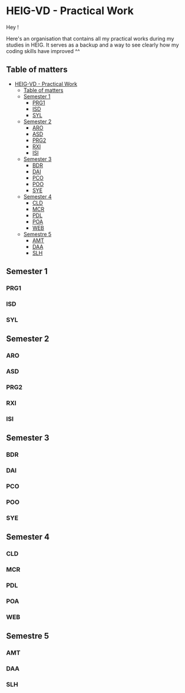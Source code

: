 # HEIG-VD - Practical Work

Hey !

Here's an organisation that contains all my practical works during my studies in HEIG. It serves as a backup and a way 
to see clearly how my coding skills have improved ^^

## Table of matters

- [HEIG-VD - Practical Work](#heig-vd---practical-work)
  - [Table of matters](#table-of-matters)
  - [Semester 1](#semester-1)
    - [PRG1](#prg1)
    - [ISD](#isd)
    - [SYL](#syl)
  - [Semester 2](#semester-2)
    - [ARO](#aro)
    - [ASD](#asd)
    - [PRG2](#prg2)
    - [RXI](#rxi)
    - [ISI](#isi)
  - [Semester 3](#semester-3)
    - [BDR](#bdr)
    - [DAI](#dai)
    - [PCO](#pco)
    - [POO](#poo)
    - [SYE](#sye)
  - [Semester 4](#semester-4)
    - [CLD](#cld)
    - [MCR](#mcr)
    - [PDL](#pdl)
    - [POA](#poa)
    - [WEB](#web)
  - [Semestre 5](#semestre-5)
    - [AMT](#amt)
    - [DAA](#daa)
    - [SLH](#slh)

## Semester 1

### PRG1

### ISD

### SYL

## Semester 2

### ARO

### ASD

### PRG2

### RXI

### ISI

## Semester 3

### BDR

### DAI

### PCO

### POO

### SYE

## Semester 4

### CLD

### MCR

### PDL

### POA

### WEB

## Semestre 5

### AMT

### DAA

### SLH